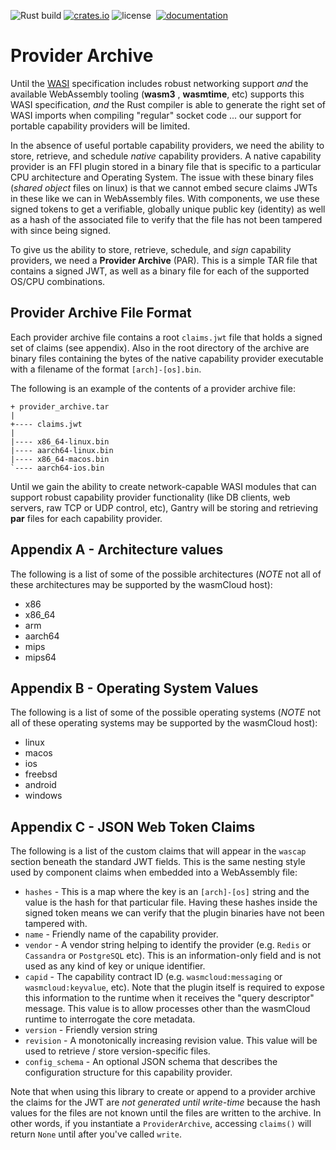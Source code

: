 ![Rust build](https://github.com/wasmCloud/provider-archive/workflows/PROVIDER-ARCHIVE/badge.svg)
[![crates.io](https://img.shields.io/crates/v/provider-archive.svg)](https://crates.io/crates/provider-archive)
![license](https://img.shields.io/crates/l/provider-archive.svg)&nbsp;
[![documentation](https://docs.rs/provider-archive/badge.svg)](https://docs.rs/provider-archive)

# Provider Archive
Until the [WASI](https://wasi.dev) specification includes robust networking support _and_ the available WebAssembly tooling (**wasm3** , **wasmtime**, etc) supports this WASI specification, _and_ the Rust compiler is able to generate the right set of WASI imports when compiling "regular" socket code ... our support for portable capability providers will be limited.

In the absence of useful portable capability providers, we need the ability to store, retrieve, and schedule _native_ capability providers. A native capability provider is an FFI plugin stored in a binary file that is specific to a particular CPU architecture and Operating System. The issue with these binary files (_shared object_ files on linux) is that we cannot embed secure claims JWTs in these like we can in WebAssembly files. With components, we use these signed tokens to get a verifiable, globally unique public key (identity) as well as a hash of the associated file to verify that the file has not been tampered with since being signed.

To give us the ability to store, retrieve, schedule, and _sign_ capability providers, we need a **Provider Archive** (PAR). This is a simple TAR file that contains a signed JWT, as well as a binary file for each of the supported OS/CPU combinations.

## Provider Archive File Format
Each provider archive file contains a root `claims.jwt` file that holds a signed set of claims (see appendix). Also in the root directory of the archive are binary files containing the bytes of the native capability provider executable with a filename of the format `[arch]-[os].bin`.

The following is an example of the contents of a provider archive file:

```
+ provider_archive.tar
|
+---- claims.jwt
|
|---- x86_64-linux.bin
|---- aarch64-linux.bin
|---- x86_64-macos.bin
`---- aarch64-ios.bin
```

Until we gain the ability to create network-capable WASI modules that can support robust capability provider functionality (like DB clients, web servers, raw TCP or UDP control, etc), Gantry will be storing and retrieving **par** files for each capability provider.

## Appendix A - Architecture values
The following is a list of some of the possible architectures (_NOTE_ not all of these architectures may be supported by the wasmCloud host):

* x86
* x86_64
* arm
* aarch64
* mips
* mips64

## Appendix B - Operating System Values
The following is a list of some of the possible operating systems (_NOTE_ not all of these operating systems may be supported by the wasmCloud host):

* linux
* macos
* ios
* freebsd
* android
* windows

## Appendix C - JSON Web Token Claims
The following is a list of the custom claims that will appear in the `wascap` section beneath the standard JWT fields. This is the same nesting style used by component claims when embedded into a WebAssembly file:

* `hashes` - This is a map where the key is an `[arch]-[os]` string and the value is the hash for that particular file. Having these hashes inside the signed token means we can verify that the plugin binaries have not been tampered with.
* `name` - Friendly name of the capability provider.
* `vendor` - A vendor string helping to identify the provider (e.g. `Redis` or `Cassandra` or `PostgreSQL` etc). This is an information-only field and is not used as any kind of key or unique identifier.
* `capid` - The capability contract ID (e.g. `wasmcloud:messaging` or `wasmcloud:keyvalue`, etc). Note that the plugin itself is required to expose this information to the runtime when it receives the "query descriptor" message. This value is to allow processes other than the wasmCloud runtime to interrogate the core metadata.
* `version` - Friendly version string
* `revision` - A monotonically increasing revision value. This value will be used to retrieve / store version-specific files.
* `config_schema` - An optional JSON schema that describes the configuration structure for this capability provider. 

Note that when using this library to create or append to a provider archive the claims for the JWT are _not generated until write-time_ because the hash values for the files are not known until the files are written to the archive. In other words, if you instantiate a `ProviderArchive`, accessing `claims()` will return `None` until after you've called `write`.